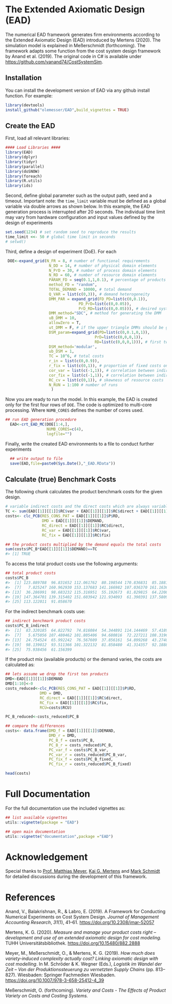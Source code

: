 
<!-- README.md is generated from README.Rmd. Please edit that file -->

# The Extended Axiomatic Design (EAD)

<!-- badges: start -->
<!-- badges: end -->

The numerical EAD framework generates firm environments according to the
Extended Axiomatic Design (EAD) introduced by Mertens (2020). The
simulation model is explained in Meßerschmidt (forthcoming). The
framework adapts some function from the cost system design framework by
Anand et al. (2019). The original code in C# is available under
<https://github.com/vanand74/CostSystemSim>.

## Installation

You can install the development version of EAD via any github install
function. For example:

``` r
library(devtools)
install_github("olemesser/EAD",build_vignettes = TRUE)
```

## Create the EAD

First, load all relevant libraries:

``` r
#### Load Libraries ####
library(EAD)
library(dplyr)
library(tidyr)
library(parallel)
library(doSNOW)
library(foreach)
library(R.utils)
library(ids)
```

Second, define global parameter such as the output path, seed and a
timeout. Important note: the `time_limit` variable must be defined as a
global variable via double arrows as shown below. In this example, the
EAD generation process is interrupted after 20 seconds. The individual
time limit may vary from hardware configuration and input values defined
by the design of experiments

``` r
set.seed(1234) # set random seed to reproduce the results
time_limit <<- 50 # global time limit in seconds
# setwd()
```

Third, define a design of experiment (DoE). For each

``` r
 DOE<-expand_grid(N_FR = 8, # number of functional requirements
                   N_DD = 14, # number of physical domain elements
                   N_PrD = 30, # number of process domain elements
                   N_RD = 60, # number of resource domain elements
                   PARAM_FD = seq(0.1,1,0.1), # percentage of products included
                   method_FD = "random",
                   TOTAL_DEMAND = 10000, # total demand
                   Q_VAR = list(c(0,3)), # demand heterogeneity
                   DMM_PAR = expand_grid(FD_PD=list(c(0,0.1)),
                                PD_PrD=list(c(0,0.05)),
                                PrD_RD=list(c(0,0.05))), # desired system design complexity
                   DMM_method="SDC", # method for generating the DMM
                   uB_DMM = 10,
                   allowZero = T,
                   ut_DMM = F, # if the upper triangle DMMs should be generated too (DMM_FD_PrD,DMM_FD_RD,DMM_PD_RD)
                   DSM_param=expand_grid(PD=list(c(0,0.1,0,1)),
                                       PrD=list(c(0,0,0,1)),
                                       RD=list(c(0,0,0,1))), # first two entries refer to the density of the DSMs and the second pair to the cv if the DSM_method='modular' is used.
                   DSM_method='modular',
                   ub_DSM = 1,
                   TC = 10^6, # total costs
                   r_in = list(c(0,0.9)),
                   r_fix = list(c(0,1)), # proportion of fixed costs on total costs
                   cor_var = list(c(-1,1)), # correlation between indirect variable cost vector and direct cost vector
                   cor_fix = list(c(-1,1)), # correlation between indirect fixed cost vector and direct cost vector
                   RC_cv = list(c(0,1)), # skewness of resource costs
                   N_RUN = 1:100 # number of runs
                    )
```

Now you are ready to run the model. In this example, the EAD is created
only for the first four rows of `DOE`. The code is optimized to
multi-core processing. Where `NUMB_CORES` defines the number of cores
used.

``` r
## run EAD generation procedure
  EAD<-crt_EAD_MC(DOE[1:4,],
                  NUMB_CORES=c(4),
                  logfile="")
```

Finally, write the created EAD environments to a file to conduct further
experiments

``` r
  ## write output to file
  save(EAD,file=paste0(Sys.Date(),"_EAD.RData"))
```

## Calculate (true) Benchmark Costs

The following chunk calculates the product benchmark costs for the given
design.

``` r
# variable indirect costs and the direct costs which are always variable are summed up
TC <- sum(EAD[[1]][[1]]$RC$var + EAD[[1]][[1]]$RC$direct + EAD[[1]][[1]]$RC$fix)
costs<- clc_PCB(RES_CONS_PAT = EAD[[1]][[1]]$P$RD,
                DMD = EAD[[1]][[1]]$DEMAND,
                RC_direct = EAD[[1]][[1]]$RC$direct,
                RC_var = EAD[[1]][[1]]$RC$var,
                RC_fix = EAD[[1]][[1]]$RC$fix)

## the product costs multiplied by the demand equals the total costs
sum(costs$PC_B*EAD[[1]][[1]]$DEMAND)==TC
#> [1] TRUE
```

To access the total product costs use the following arguments:

``` r
## total product costs
costs$PC_B
#>  [1] 123.889788  96.831652 112.061762  80.198544 170.836831  85.188158
#>  [7]   7.825247 160.962930 153.137683 141.166982 107.036370 161.163614
#> [13]  36.286991  98.683232 115.316951  55.192673  81.829815  64.220844
#> [19] 147.364701 139.315402 151.603942 121.934093  61.390391 137.580976
#> [25] 113.122011  91.058670
```

For the indirect benchmark costs use:

``` r
## indirect benchmark product costs
costs$PC_B_indirect
#>  [1]  83.320185  64.822792  74.816084  54.344891 114.144469  57.418902
#>  [7]   5.675056 107.480462 101.805406  94.680816  72.227211 108.319676
#> [13]  24.754524  65.992242  76.567609  37.856161  54.899268  43.274078
#> [19]  98.139012  93.511366 101.322132  81.858480  41.314357  92.188880
#> [25]  75.938456  61.156399
```

If the product mix (available products) or the demand varies, the costs
are calculated as:

``` r
## lets assume we drop the first ten products 
DMD<-EAD[[1]][[1]]$DEMAND
DMD[1:10]<-0
costs_reduced<-clc_PCB(RES_CONS_PAT = EAD[[1]][[1]]$P$RD,
               DMD = DMD,
               RC_direct = EAD[[1]][[1]]$RC$direct,
               RC_fix = EAD[[1]][[1]]$RC$fix,
               RCU=costs$RCU)

PC_B_reduced<-costs_reduced$PC_B

## compare the differences
costs<- data.frame(DMD_f = EAD[[1]][[1]]$DEMAND,
                   DMD_r = DMD,
                   PC_B_f = costs$PC_B,
                   PC_B_r = costs_reduced$PC_B,
                   PC_var_f = costs$PC_B_var,
                   PC_var_r = costs_reduced$PC_B_var,
                   PC_fix_f = costs$PC_B_fixed,
                   PC_fix_r = costs_reduced$PC_B_fixed)

head(costs)
```

# Full Documentation

For the full documentation use the included vignettes as:

``` r
## list available vignettes
utils::vignette(package = "EAD")

## open main documentation
utils::vignette("documentation",package ="EAD")
```

# Acknowledgement

Special thanks to [Prof. Matthias
Meyer](https://www.researchgate.net/profile/Matthias-Meyer-12 "Visit on Research Gate"),
[Kai G.
Mertens](https://www.researchgate.net/profile/Kai-G-Mertens "Visit on Research Gate")
and [Mark
Schmidt](https://www.researchgate.net/profile/Mark-Schmidt-19 "Visit on Research Gate")
for detailed discussions during the development of this framework.

# References

Anand, V., Balakrishnan, R., & Labro, E. (2019). A Framework for
Conducting Numerical Experiments on Cost System Design. *Journal of
Management Accounting Research*, *31*(1), 41–61.
<https://doi.org/10.2308/jmar-52057>

Mertens, K. G. (2020). *Measure and manage your product costs right –
development and use of an extended axiomatic design for cost modeling.*
TUHH Universitätsbibliothek. <https://doi.org/10.15480/882.2888>

Meyer, M., Meßerschmidt, O., & Mertens, K. G. (2019). *How much does
variety-induced complexity actually cost? Linking axiomatic design with
cost modelling*. In M. Schröder & K. Wegner (Eds.), *Logistik im Wandel
der Zeit – Von der Produktionssteuerung zu vernetzten Supply Chains*
(pp. 813–827). Wiesbaden: Springer Fachmedien Wiesbaden.
<https://doi.org/10.1007/978-3-658-25412-4_39>

Meßerschmidt, O. (forthcoming). *Variety and Costs - The Effects of
Product Variety on Costs and Costing Systems.*
